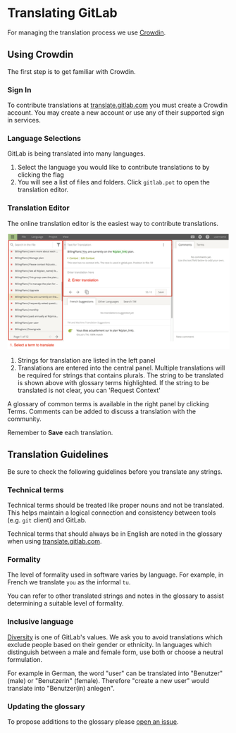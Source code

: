 # Translating GitLab

For managing the translation process we use [Crowdin](https://crowdin.com).

## Using Crowdin

The first step is to get familiar with Crowdin.

### Sign In

To contribute translations at [translate.gitlab.com](https://translate.gitlab.com)
you must create a Crowdin account.
You may create a new account or use any of their supported sign in services.

### Language Selections

GitLab is being translated into many languages.

1. Select the language you would like to contribute translations to by clicking the flag
1. You will see a list of files and folders.
  Click `gitlab.pot` to open the translation editor.

### Translation Editor

The online translation editor is the easiest way to contribute translations.

![Crowdin Editor](img/crowdin-editor.png)

1. Strings for translation are listed in the left panel
1. Translations are entered into the central panel.
  Multiple translations will be required for strings that contains plurals.
  The string to be translated is shown above with glossary terms highlighted.
  If the string to be translated is not clear, you can 'Request Context'

A glossary of common terms is available in the right panel by clicking Terms.
Comments can be added to discuss a translation with the community.

Remember to **Save** each translation.

## Translation Guidelines

Be sure to check the following guidelines before you translate any strings.

### Technical terms

Technical terms should be treated like proper nouns and not be translated.
This helps maintain a logical connection and consistency between tools (e.g. `git` client) and
GitLab.

Technical terms that should always be in English are noted in the glossary when using
[translate.gitlab.com](https://translate.gitlab.com).

### Formality

The level of formality used in software varies by language.
For example, in French we translate `you` as the informal `tu`.

You can refer to other translated strings and notes in the glossary to assist determining a
suitable level of formality.

### Inclusive language

[Diversity] is one of GitLab's values.
We ask you to avoid translations which exclude people based on their gender or ethnicity.
In languages which distinguish between a male and female form,
use both or choose a neutral formulation.

For example in German, the word "user" can be translated into "Benutzer" (male) or "Benutzerin" (female).
Therefore "create a new user" would translate into "Benutzer(in) anlegen".

[Diversity]: https://about.gitlab.com/handbook/values/#diversity

### Updating the glossary

To propose additions to the glossary please
[open an issue](https://gitlab.com/gitlab-org/gitlab-ce/issues).
